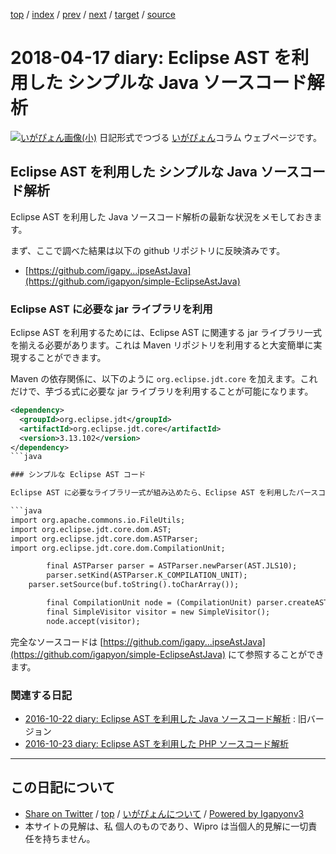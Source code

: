[top](../index.html) 
 / [index](index.html) 
 / [prev](ig180413.html) 
 / [next](ig180418.html) 
 / [target](http://www.igapyon.jp/igapyon/diary/2018/ig180417.html) 
 / [source](https://github.com/igapyon/diary/blob/master/2018/ig180417.src.md) 

2018-04-17 diary: Eclipse AST を利用した シンプルな Java ソースコード解析
=====================================================================================================
[![いがぴょん画像(小)](http://www.igapyon.jp/igapyon/diary/images/iga200306s.jpg "いがぴょん")](http://www.igapyon.jp/igapyon/diary/memo/memoigapyon.html) 日記形式でつづる [いがぴょん](http://www.igapyon.jp/igapyon/diary/memo/memoigapyon.html)コラム ウェブページです。

## Eclipse AST を利用した シンプルな Java ソースコード解析

Eclipse AST を利用した Java ソースコード解析の最新な状況をメモしておきます。

まず、ここで調べた結果は以下の github リポジトリに反映済みです。

* [https://github.com/igapy...ipseAstJava](https://github.com/igapyon/simple-EclipseAstJava)

### Eclipse AST に必要な jar ライブラリを利用

Eclipse AST を利用するためには、Eclipse AST に関連する jar ライブラリ一式を揃える必要があります。これは Maven リポジトリを利用すると大変簡単に実現することができます。

Maven の依存関係に、以下のように `org.eclipse.jdt.core` を加えます。これだけで、芋づる式に必要な jar ライブラリを利用することが可能になります。

```xml
<dependency>
  <groupId>org.eclipse.jdt</groupId>
  <artifactId>org.eclipse.jdt.core</artifactId>
  <version>3.13.102</version>
</dependency>
```java

### シンプルな Eclipse AST コード

Eclipse AST に必要なライブラリ一式が組み込めたら、Eclipse AST を利用したパースコードが記述および実行できます。重要な箇所を以下にピックアップします。

```java
import org.apache.commons.io.FileUtils;
import org.eclipse.jdt.core.dom.AST;
import org.eclipse.jdt.core.dom.ASTParser;
import org.eclipse.jdt.core.dom.CompilationUnit;

        final ASTParser parser = ASTParser.newParser(AST.JLS10);
        parser.setKind(ASTParser.K_COMPILATION_UNIT);
    parser.setSource(buf.toString().toCharArray());

        final CompilationUnit node = (CompilationUnit) parser.createAST(null);
        final SimpleVisitor visitor = new SimpleVisitor();
        node.accept(visitor);
```

完全なソースコードは [https://github.com/igapy...ipseAstJava](https://github.com/igapyon/simple-EclipseAstJava) にて参照することができます。

### 関連する日記

* [2016-10-22 diary: Eclipse AST を利用した Java ソースコード解析](http://www.igapyon.jp/igapyon/diary/2016/ig161022.html) : 旧バージョン
* [2016-10-23 diary: Eclipse AST を利用した PHP ソースコード解析](http://www.igapyon.jp/igapyon/diary/2016/ig161023.html)


----------------------------------------------------------------------------------------------------

## この日記について

* [Share on Twitter](https://twitter.com/intent/tweet?hashtags=igapyon%2Cdiary%2C%E3%81%84%E3%81%8C%E3%81%B4%E3%82%87%E3%82%93&text=Eclipse+AST+%E3%82%92%E5%88%A9%E7%94%A8%E3%81%97%E3%81%9F+%E3%82%B7%E3%83%B3%E3%83%97%E3%83%AB%E3%81%AA+Java+%E3%82%BD%E3%83%BC%E3%82%B9%E3%82%B3%E3%83%BC%E3%83%89%E8%A7%A3%E6%9E%90&url=http%3A%2F%2Fwww.igapyon.jp%2Figapyon%2Fdiary%2F2018%2Fig180417.html) / [top](../index.html) / [いがぴょんについて](http://www.igapyon.jp/igapyon/diary/memo/memoigapyon.html) / [Powered by Igapyonv3](https://github.com/igapyon/igapyonv3)
* 本サイトの見解は、私 個人のものであり、Wipro は当個人的見解に一切責任を持ちません。 
